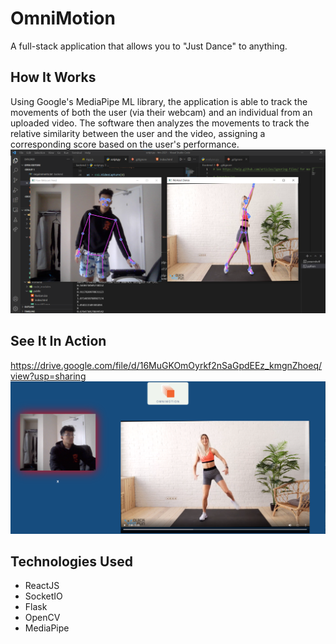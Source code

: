 # OmniMotion
A full-stack application that allows you to "Just Dance" to anything. 

## How It Works
Using Google's MediaPipe ML library, the application is able to track the movements of both the user (via their webcam) and an individual from an uploaded video. The software
then analyzes the movements to track the relative similarity between the user and the video, assigning a corresponding score based on the user's performance.
![motion capture](https://github.com/McHippy3/htn-2021/blob/master/motion_capture.png)

## See It In Action
https://drive.google.com/file/d/16MuGKOmOyrkf2nSaGpdEEz_kmgnZhoeq/view?usp=sharing
![screenshot from web application](https://github.com/McHippy3/htn-2021/blob/master/ui.png)

## Technologies Used
 - ReactJS
 - SocketIO
 - Flask
 - OpenCV
 - MediaPipe
